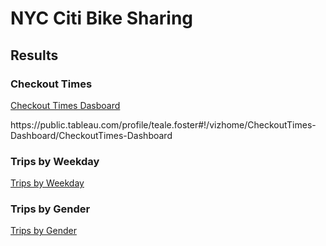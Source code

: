 # NYC Citi Bike Sharing

## Results

### Checkout Times

[Checkout Times Dasboard](https://public.tableau.com/profile/teale.foster#!/vizhome/CheckoutTimes-Dashboard/CheckoutTimes-Dashboard)

<body>https://public.tableau.com/profile/teale.foster#!/vizhome/CheckoutTimes-Dashboard/CheckoutTimes-Dashboard</body>

### Trips by Weekday

[Trips by Weekday](https://public.tableau.com/profile/teale.foster#!/vizhome/TripsbyWeekday-Dashboard/TripsbyWeekday-Dashboard)


### Trips by Gender

[Trips by Gender](https://public.tableau.com/profile/teale.foster#!/vizhome/TripsbyWeekdaybyGender-Sheet/TripsbyGender)